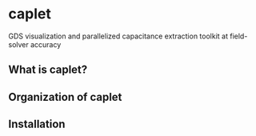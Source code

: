 caplet
======

GDS visualization and parallelized capacitance extraction toolkit at field-solver accuracy

What is caplet?
---------------


Organization of caplet
----------------------


Installation
------------

  